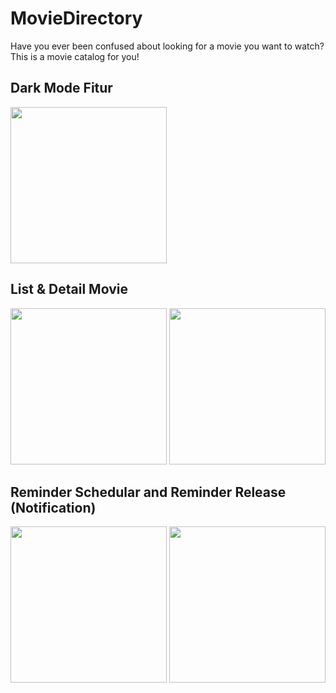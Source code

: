 # MovieDirectory
Have you ever been confused about looking for a movie you want to watch? This is a movie catalog for you!

## Dark Mode Fitur
<img src="https://raw.githubusercontent.com/riotfallen/kuliah-widyatama-repo/master/MovieDirectory/gif_dark_mode.gif" width="250">

## List & Detail Movie
<img src="https://raw.githubusercontent.com/riotfallen/kuliah-widyatama-repo/master/MovieDirectory/gif_upcoming_incoming.gif" width="250">
<img src="https://raw.githubusercontent.com/riotfallen/kuliah-widyatama-repo/master/MovieDirectory/gif_detail.gif" width="250">

## Reminder Schedular and Reminder Release (Notification)
<img src="https://raw.githubusercontent.com/riotfallen/kuliah-widyatama-repo/master/MovieDirectory/gif_schedular_notification.gif" width="250">
<img src="https://raw.githubusercontent.com/riotfallen/kuliah-widyatama-repo/master/MovieDirectory/gif_release_reminder.gif" width="250">
